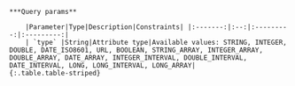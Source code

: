     ***Query params**

        |Parameter|Type|Description|Constraints| |:-------:|:--:|:---------:|:---------:|
        | `type` |String|Attribute type|Available values: STRING, INTEGER, DOUBLE, DATE_ISO8601, URL, BOOLEAN, STRING_ARRAY, INTEGER_ARRAY, DOUBLE_ARRAY, DATE_ARRAY, INTEGER_INTERVAL, DOUBLE_INTERVAL, DATE_INTERVAL, LONG, LONG_INTERVAL, LONG_ARRAY|
    {:.table.table-striped}
